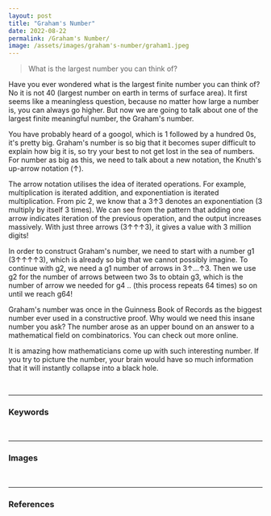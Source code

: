 ```yaml
---
layout: post
title: "Graham's Number"
date: 2022-08-22
permalink: /Graham's Number/
image: /assets/images/graham's-number/graham1.jpeg
---
```


> What is the largest number you can think of?

Have you ever wondered what is the largest finite number you can think of? No it is not 40 (largest number on earth in terms of surface area). It first seems like a meaningless question, because no matter how large a number is, you can always go higher. But now we are going to talk about one of the largest finite meaningful number, the Graham's number.

<!--more-->

You have probably heard of a googol, which is 1 followed by a hundred 0s, it's pretty big. Graham's number is so big that it becomes super difficult to explain how big it is, so try your best to not get lost in the sea of numbers. For number as big as this, we need to talk about a new notation, the Knuth's up-arrow notation (↑). 

The arrow notation utilises the idea of iterated operations. For example, multiplication is iterated addition, and exponentiation is iterated multiplication. From pic 2, we know that a 3↑3 denotes an exponentiation (3 multiply by itself 3 times).  We can see from the pattern that adding one arrow indicates iteration of the previous operation, and the output increases massively. With just three arrows (3↑↑↑3), it gives a value with 3 million digits!

 In order to construct Graham's number, we need to start with a number g1 (3↑↑↑↑3), which is already so big that we cannot possibly imagine. To continue with g2,  we need a g1 number of arrows in 3↑...↑3.  Then we use g2 for the number of arrows between two 3s to obtain g3, which is the number of arrow we needed for g4 .. (this process repeats 64 times) so on until we reach g64!

Graham's number was once in the Guinness Book of Records as the biggest number ever used in a constructive proof. Why would we need this insane number you ask? The number arose as an upper bound on an answer to a mathematical field on combinatorics. You can check out more online. 

It is amazing how mathematicians come up with such interesting number. If you try to picture the number, your brain would have so much information that it will instantly collapse into a black hole.





<br>
<!--Keywords-->
<hr>

### Keywords


<br>
<!--Images-->
<hr>

### Images

<div class="row">
	<div class="column">
		<img src="/iwonder/assets/images/" alt="">
	</div>
</div>

  
<br>
<!--References-->
<hr>

### References